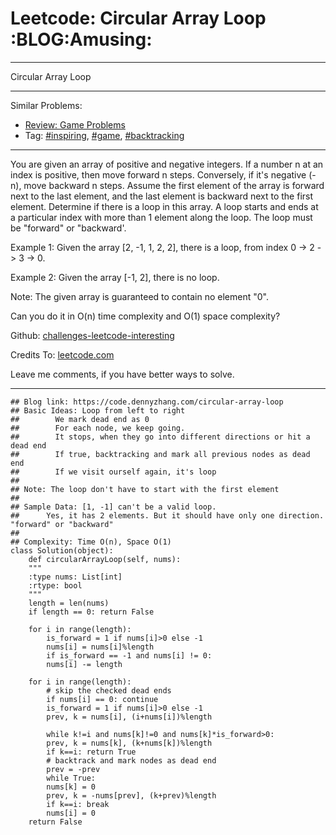 
# Leetcode: Circular Array Loop     :BLOG:Amusing:

---

Circular Array Loop  

---

Similar Problems:  

-   [Review: Game Problems](https://code.dennyzhang.com/review-game)
-   Tag: [#inspiring](https://code.dennyzhang.com/tag/inspiring),  [#game](https://code.dennyzhang.com/tag/game),  [#backtracking](https://code.dennyzhang.com/tag/backtracking)

---

You are given an array of positive and negative integers. If a number n at an index is positive, then move forward n steps. Conversely, if it's negative (-n), move backward n steps. Assume the first element of the array is forward next to the last element, and the last element is backward next to the first element. Determine if there is a loop in this array. A loop starts and ends at a particular index with more than 1 element along the loop. The loop must be "forward" or "backward'.  

Example 1: Given the array [2, -1, 1, 2, 2], there is a loop, from index 0 -> 2 -> 3 -> 0.  

Example 2: Given the array [-1, 2], there is no loop.  

Note: The given array is guaranteed to contain no element "0".  

Can you do it in O(n) time complexity and O(1) space complexity?  

Github: [challenges-leetcode-interesting](https://github.com/DennyZhang/challenges-leetcode-interesting/tree/master/circular-array-loop)  

Credits To: [leetcode.com](https://leetcode.com/problems/circular-array-loop/description/)  

Leave me comments, if you have better ways to solve.  

---

    ## Blog link: https://code.dennyzhang.com/circular-array-loop
    ## Basic Ideas: Loop from left to right
    ##        We mark dead end as 0
    ##        For each node, we keep going.
    ##        It stops, when they go into different directions or hit a dead end
    ##        If true, backtracking and mark all previous nodes as dead end
    ##        If we visit ourself again, it's loop
    ##
    ## Note: The loop don't have to start with the first element
    ##
    ## Sample Data: [1, -1] can't be a valid loop. 
    ##      Yes, it has 2 elements. But it should have only one direction. "forward" or "backward"
    ##
    ## Complexity: Time O(n), Space O(1)
    class Solution(object):
        def circularArrayLoop(self, nums):
    	"""
    	:type nums: List[int]
    	:rtype: bool
    	"""
    	length = len(nums)
    	if length == 0: return False
    
    	for i in range(length):
    	    is_forward = 1 if nums[i]>0 else -1
    	    nums[i] = nums[i]%length
    	    if is_forward == -1 and nums[i] != 0:
    		nums[i] -= length
    
    	for i in range(length):
    	    # skip the checked dead ends
    	    if nums[i] == 0: continue
    	    is_forward = 1 if nums[i]>0 else -1
    	    prev, k = nums[i], (i+nums[i])%length
    
    	    while k!=i and nums[k]!=0 and nums[k]*is_forward>0:
    		prev, k = nums[k], (k+nums[k])%length
    	    if k==i: return True
    	    # backtrack and mark nodes as dead end
    	    prev = -prev
    	    while True:
    		nums[k] = 0
    		prev, k = -nums[prev], (k+prev)%length
    		if k==i: break
    	    nums[i] = 0
    	return False

